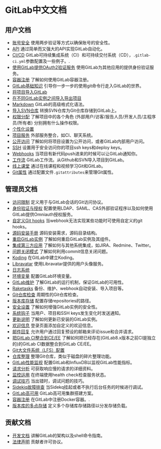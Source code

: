 # GitLab中文文档

## 用户文档

- [账号安全](user/account/security.md) 使用两步验证等方式以确保账号的安全性。
- [API](api/README.md) 通过简单而又强大的API实现GitLab自动化。
- [CI/CD](ci/README.md) GitLab可持续集成系统（CI）和可持续交付系统（CD），`.gitlab-ci.yml`参数配置及一些例子。.
- [使用GitLab提供OAuth2验证服务](integration/oauth_provider.md) 使用GitLab为其他应用的提供身份验证服务。
- [容器注册](user/project/container_registry.md) 了解如何使用GitLab容器注册。
- [GitLab基础知识](gitlab-basics/README.md) 引导你一步一步的使用git命令行走入GitLab的世界。
- [将项目导入GitLab](workflow/importing/README.md)
- [在不同GitLab实例之间导入导出项目](user/project/settings/import_export.md)
- [Markdown](user/markdown.md) GitLab的高级格式化语法。
- [导入SVN仓库](workflow/importing/migrating_from_svn.md) 转换SVN仓库为Git仓库存储到GitLab上。
- [权限分配](user/permissions.md) 了解项目中的各个角色 (外部用户/访客/报告人员/开发人员/主程序员/所有者) 分别拥有什么操作权限。
- [个性化设置](profile/README.md)
- [项目服务](project_services/project_services.md) 外部服务整合，如CI、聊天系统。
- [公开访问](public_access/public_access.md) 了解如何将项目设置为公开访问，或者GitLab内部用户访问。
- [SSH](ssh/README.md) 设置用于安全访问你的项目ssh keys和deploy keys。
- [Webhooks](web_hooks/web_hooks.md) 当项目有新代码push进来的时候可以让GitLab通知你。
- [工作流](workflow/README.md) GitLab工作流。从Github和SVN导入项目到GitLab。
- [线上课堂](university/README.md) 通过在线课程和视频学习Git和GitLab。
- [Git属性](user/project/git_attributes.md) 通过配置文件`.gitattributes`来管理Git属性。

## 管理员文档

- [访问限制](user/admin_area/settings/visibility_and_access_controls.md#enabled-git-access-protocols) 定义用于与GitLab会话的Git访问协议。
- [身份验证与授权](administration/auth/README.md) 配置使用LDAP、SAML、CAS外部验证程序以及如何使用GitLab提供Omniauth授权服务。
- [自定义Git hooks](administration/custom_hooks.md) 当webhook无法实现某些功能时可使用自定义的git hooks。
- [源码安装手册](install/README.md) 源码安装需求，源码目录结构。
- [重启GitLab实例](administration/restart_gitlab.md) 了解如何重启GitLab实例及其组件。
- [集成第三方应用](integration/README.md) 了解如何与其他系统集成，如JIRA、Redmine、Twitter。
- [问题关闭模式](administration/issue_closing_pattern.md) 了解如何利用commit信息关闭问题。
- [Koding](administration/integration/koding.md) 在GitLab中建立Koding。
- [Libravatar](customization/libravatar.md) 使用Libravatar提供的用户头像服务。
- [日志系统](administration/logs.md)
- [环境变量](administration/environment_variables.md) 配置GitLab环境变量。
- [GitLab维护](administration/operations.md) 了解GitLab的运行机制，保证GitLab的可用性。
- [Raketasks](raketasks/README.md) 备份、维护、webhook自动安装、导入项目等。
- [Git仓库检查](administration/repository_checks.md) 周期性的Git仓库检查。
- [版本库存储](administration/repository_storages.md) 配置存储repositories的路径。
- [安全设置](security/README.md) 了解如何增强GitLab实例的安全性。
- [系统钩子](system_hooks/system_hooks.md) 当用户、项目和SSH keys发生变化时发送通知。
- [更新说明](update/README.md) 了解如何更新已安装的GitLab实例。
- [欢迎信息](customization/welcome_message.md) 登录页面添加自定义的欢迎信息。
- [邮件回复](administration/reply_by_email.md) 允许用户通过回复预设的邮箱来评论issue和合并请求。
- [把GitLab CI整合到CE/EE](migrate_ci_to_ce/README.md) 了解如何把已经存在(GitLab8.x版本之前CI是独立的)的GitLab CI数据整合到GitLab CE/EE。
- [Git大文件系统（LFS）配置](workflow/lfs/lfs_administration.md)
- [仓库整理](administration/housekeeping.md) 整理Git仓库，类似于磁盘的碎片整理功能。
- [GitLab性能监视](administration/monitoring/performance/introduction.md) 配置GitLab和InfluxDB以监视GitLab性能指标。
- [请求分析](administration/monitoring/performance/request_profiling.md) 可获取响应慢的请求的详细资料。
- [监控运用](user/admin_area/monitoring/health_check.md) 在终端使用health check检查服务状态。
- [调试技巧](administration/troubleshooting/debug.md) 当出错时，调试问题的技巧。
- [Sidekiq故障排查](administration/troubleshooting/sidekiq.md) 当Sidekq挂起或者不执行后台任务的时候进行调试。
- [GitLab高可用](administration/high_availability/README.md) GitLab高可用集群搭建方案。
- [容器注册](administration/container_registry.md) 在GitLab中注册Docker容器。.
- [版本库的多点存储](administration/repository_storages.md) 定义多个存储库存储路径以分发存储负载。

## 贡献文档

- [开发文档](development/README.md) 讲解GitLab的架构以及shell命令指南。
- [法律声明](legal/README.md) 贡献者许可协议。
